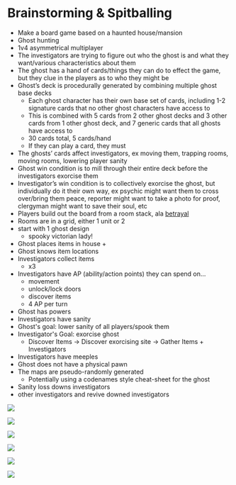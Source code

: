 # Brainstorming & Spitballing

* Make a board game based on a haunted house/mansion
* Ghost hunting
* 1v4 asymmetrical multiplayer
* The investigators are trying to figure out who the ghost is and what they want/various characteristics about them
* The ghost has a hand of cards/things they can do to effect the game, but they clue in the players as to who they might be
* Ghost’s deck is procedurally generated by combining multiple ghost base decks
  * Each ghost character has their own base set of cards, including 1-2 signature cards that no other ghost characters have access to
  * This is combined with 5 cards from 2 other ghost decks and 3 other cards from 1 other ghost deck, and 7 generic cards that all ghosts have access to
  * 30 cards total, 5 cards/hand
  * If they can play a card, they must
* The ghosts’ cards affect investigators, ex moving them, trapping rooms, moving rooms, lowering player sanity
* Ghost win condition is to mill through their entire deck before the investigators exorcise them
* Investigator’s win condition is to collectively exorcise the ghost, but individually do it their own way, ex psychic might want them to cross over/bring them peace, reporter might want to take a photo for proof, clergyman might want to save their soul, etc
* Players build out the board from a room stack, ala [betrayal](https://boardgamegeek.com/boardgame/10547/betrayal-house-hill)
* Rooms are in a grid, either 1 unit or 2
* start with 1 ghost design
  * spooky victorian lady!
* Ghost places items in house + 
* Ghost knows item locations
* Investigators collect items
  * x3
* Investigators have AP \(ability/action points\) they can spend on...
  * movement
  * unlock/lock doors
  * discover items
  * 4 AP per turn
* Ghost has powers
* Investigators have sanity
* Ghost's goal: lower sanity of all players/spook them
* Investigator's Goal: exorcise ghost
  * Discover Items -&gt; Discover exorcising site -&gt; Gather Items + Investigators
* Investigators have meeples
* Ghost does not have a physical pawn
* The maps are pseudo-randomly generated
  * Potentially using a codenames style cheat-sheet for the ghost
* Sanity loss downs investigators
* other investigators and revive downed investigators

![](../.gitbook/assets/image%20%2828%29.png)



![](../.gitbook/assets/image%20%2812%29.png)



![](../.gitbook/assets/image%20%2831%29.png)



![](../.gitbook/assets/image%20%2837%29.png)



![](../.gitbook/assets/image%20%283%29.png)



![](../.gitbook/assets/image%20%2810%29.png)

